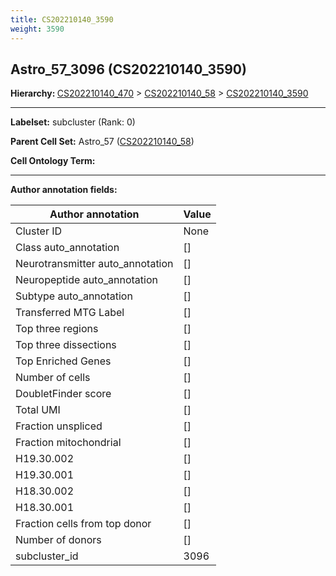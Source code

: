 ```yaml
---
title: CS202210140_3590
weight: 3590
---
```

## Astro_57_3096 (CS202210140_3590)
<b>Hierarchy: </b>
[CS202210140_470](cell_sets/CS202210140_470.md) >
[CS202210140_58](cell_sets/CS202210140_58.md) >
[CS202210140_3590](cell_sets/CS202210140_3590.md)

---


**Labelset:** subcluster (Rank: 0)

**Parent Cell Set:** Astro_57 ([CS202210140_58](cell_sets/CS202210140_58.md))



**Cell Ontology Term:** 

[MARKER GENES.]: #


---

[TRANSFERRED ANNOTATIONS.]: #


[AUTHOR ANNOTATION FIELDS.]: #


**Author annotation fields:**

| Author annotation | Value |
|-------------------|-------|
|Cluster ID|None|
|Class auto_annotation|[]|
|Neurotransmitter auto_annotation|[]|
|Neuropeptide auto_annotation|[]|
|Subtype auto_annotation|[]|
|Transferred MTG Label|[]|
|Top three regions|[]|
|Top three dissections|[]|
|Top Enriched Genes|[]|
|Number of cells|[]|
|DoubletFinder score|[]|
|Total UMI|[]|
|Fraction unspliced|[]|
|Fraction mitochondrial|[]|
|H19.30.002|[]|
|H19.30.001|[]|
|H18.30.002|[]|
|H18.30.001|[]|
|Fraction cells from top donor|[]|
|Number of donors|[]|
|subcluster_id|3096|
